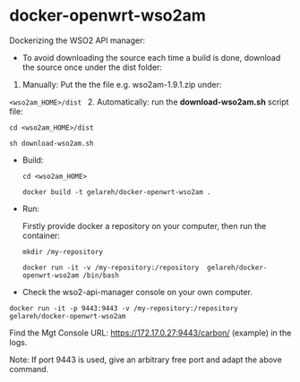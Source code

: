 # docker-openwrt-wso2am
Dockerizing the WSO2 API manager: 

* To avoid downloading the source each time a build is done, download the source once under the dist folder:

1. Manually: Put the the file e.g. wso2am-1.9.1.zip under:

  ` <wso2am_HOME>/dist  `
2. Automatically: run the **download-wso2am.sh** script file:

 ` cd <wso2am_HOME>/dist `
 
  ` sh download-wso2am.sh `

* Build:
   
   ` cd <wso2am_HOME> `
     
   ` docker build -t gelareh/docker-openwrt-wso2am .  `

* Run:
   
   Firstly provide docker a repository on your computer, then run the container:

     ` mkdir /my-repository `
   
     ` docker run -it -v /my-repository:/repository  gelareh/docker-openwrt-wso2am /bin/bash `

* Check the wso2-api-manager console on your own computer.

 ` docker run -it -p 9443:9443 -v /my-repository:/repository   gelareh/docker-openwrt-wso2am `
 
 Find the Mgt Console URL: https://172.17.0.27:9443/carbon/ (example) in the logs.

 Note: If port 9443 is used, give an arbitrary free port and adapt the above command.
  
